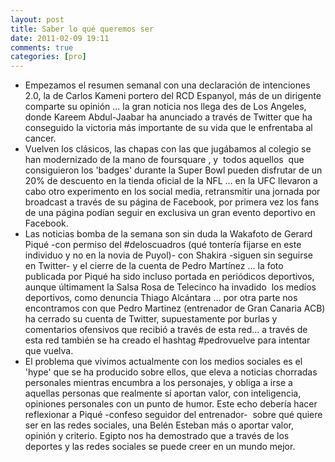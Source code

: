 ```yaml
---
layout: post
title: Saber lo qué queremos ser
date: 2011-02-09 19:11
comments: true
categories: [pro]
---
```

- Empezamos el resumen semanal con una declaración de intenciones 2.0, la de Carlos Kameni portero del RCD Espanyol, más de un dirigente comparte su opinión ... la gran noticia nos llega des de Los Angeles, donde Kareem Abdul-Jaabar ha anunciado a través de Twitter que ha conseguido la victoria más importante de su vida que le enfrentaba al cancer.  
- Vuelven los clásicos, las chapas con las que jugábamos al colegio se han modernizado de la mano de foursquare , y  todos aquellos  que consiguieron los 'badges' durante la Super Bowl pueden disfrutar de un 20% de descuento en la tienda oficial de la NFL ... en la UFC llevaron a cabo otro experimento en los social media, retransmitir una jornada por broadcast a través de su página de Facebook, por primera vez los fans de una página podían seguir en exclusiva un gran evento deportivo en Facebook.  
- Las noticias bomba de la semana son sin duda la Wakafoto de Gerard Piqué -con permiso del #deloscuadros (qué tontería fijarse en este individuo y no en la novia de Puyol)- con Shakira -siguen sin seguirse en Twitter- y el cierre de la cuenta de Pedro Martínez ... la foto publicada por Piqué ha sido incluso portada en periódicos deportivos, aunque últimament la Salsa Rosa de Telecinco ha invadido  los medios deportivos, como denuncia Thiago Alcántara ... por otra parte nos encontramos con que Pedro Martinez (entrenador de Gran Canaria ACB) ha cerrado su cuenta de Twitter, supuestamente por burlas y comentarios ofensivos que recibió a través de esta red... a través de esta red también se ha creado el hashtag #pedrovuelve para intentar que vuelva.  
- El problema que vivimos actualmente con los medios sociales es el 'hype' que se ha producido sobre ellos, que eleva a noticias chorradas personales mientras encumbra a los personajes, y obliga a irse a aquellas personas que realmente sí aportan valor, con inteligencia, opiniones personales con un punto de humor. Este echo debería hacer reflexionar a Piqué -confeso seguidor del entrenador-  sobre qué quiere ser en las redes sociales, una Belén Esteban más o aportar valor, opinión y criterio. Egipto nos ha demostrado que a través de los deportes y las redes sociales se puede creer en un mundo mejor.  
